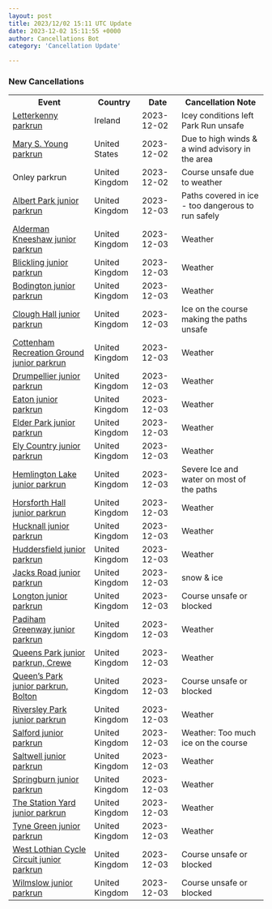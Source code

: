 ```yaml
---
layout: post
title: 2023/12/02 15:11 UTC Update
date: 2023-12-02 15:11:55 +0000
author: Cancellations Bot
category: 'Cancellation Update'

---
```


<h3>New Cancellations</h3>
<div class='hscrollable'>
<table style='width: 100%'>
    <tr>
        <th>Event</th>
        <th>Country</th>
        <th>Date</th>
        <th>Cancellation Note</th>
    </tr>
    <tr>
        <td><a href="https://www.parkrun.ie/letterkenny">Letterkenny parkrun</a></td>
        <td>Ireland</td>
        <td>2023-12-02</td>
        <td>Icey conditions left Park Run unsafe</td>
    </tr>
    <tr>
        <td><a href="https://www.parkrun.us/marysyoung">Mary S. Young parkrun</a></td>
        <td>United States</td>
        <td>2023-12-02</td>
        <td>Due to high winds & a wind advisory in the area</td>
    </tr>
    <tr>
        <td>Onley parkrun</td>
        <td>United Kingdom</td>
        <td>2023-12-02</td>
        <td>Course unsafe due to weather</td>
    </tr>
    <tr>
        <td><a href="https://www.parkrun.org.uk/albertpark-juniors">Albert Park junior parkrun</a></td>
        <td>United Kingdom</td>
        <td>2023-12-03</td>
        <td>Paths covered in ice - too dangerous to run safely</td>
    </tr>
    <tr>
        <td><a href="https://www.parkrun.org.uk/aldermankneeshaw-juniors">Alderman Kneeshaw junior parkrun</a></td>
        <td>United Kingdom</td>
        <td>2023-12-03</td>
        <td>Weather</td>
    </tr>
    <tr>
        <td><a href="https://www.parkrun.org.uk/blickling-juniors">Blickling junior parkrun</a></td>
        <td>United Kingdom</td>
        <td>2023-12-03</td>
        <td>Weather</td>
    </tr>
    <tr>
        <td><a href="https://www.parkrun.org.uk/bodington-juniors">Bodington junior parkrun</a></td>
        <td>United Kingdom</td>
        <td>2023-12-03</td>
        <td>Weather</td>
    </tr>
    <tr>
        <td><a href="https://www.parkrun.org.uk/cloughhall-juniors">Clough Hall junior parkrun</a></td>
        <td>United Kingdom</td>
        <td>2023-12-03</td>
        <td>Ice on the course making the paths unsafe</td>
    </tr>
    <tr>
        <td><a href="https://www.parkrun.org.uk/cottenhamrecground-juniors">Cottenham Recreation Ground junior parkrun</a></td>
        <td>United Kingdom</td>
        <td>2023-12-03</td>
        <td>Weather</td>
    </tr>
    <tr>
        <td><a href="https://www.parkrun.org.uk/drumpellier-juniors">Drumpellier junior parkrun</a></td>
        <td>United Kingdom</td>
        <td>2023-12-03</td>
        <td>Weather</td>
    </tr>
    <tr>
        <td><a href="https://www.parkrun.org.uk/eaton-juniors">Eaton junior parkrun</a></td>
        <td>United Kingdom</td>
        <td>2023-12-03</td>
        <td>Weather</td>
    </tr>
    <tr>
        <td><a href="https://www.parkrun.org.uk/elderpark-juniors">Elder Park junior parkrun</a></td>
        <td>United Kingdom</td>
        <td>2023-12-03</td>
        <td>Weather</td>
    </tr>
    <tr>
        <td><a href="https://www.parkrun.org.uk/elycountry-juniors">Ely Country junior parkrun</a></td>
        <td>United Kingdom</td>
        <td>2023-12-03</td>
        <td>Weather</td>
    </tr>
    <tr>
        <td><a href="https://www.parkrun.org.uk/hemlingtonlake-juniors">Hemlington Lake junior parkrun</a></td>
        <td>United Kingdom</td>
        <td>2023-12-03</td>
        <td>Severe Ice and water on most of the paths</td>
    </tr>
    <tr>
        <td><a href="https://www.parkrun.org.uk/horsforthhall-juniors">Horsforth Hall junior parkrun</a></td>
        <td>United Kingdom</td>
        <td>2023-12-03</td>
        <td>Weather</td>
    </tr>
    <tr>
        <td><a href="https://www.parkrun.org.uk/hucknall-juniors">Hucknall junior parkrun</a></td>
        <td>United Kingdom</td>
        <td>2023-12-03</td>
        <td>Weather</td>
    </tr>
    <tr>
        <td><a href="https://www.parkrun.org.uk/huddersfield-juniors">Huddersfield junior parkrun</a></td>
        <td>United Kingdom</td>
        <td>2023-12-03</td>
        <td>Weather</td>
    </tr>
    <tr>
        <td><a href="https://www.parkrun.org.uk/jacksroad-juniors">Jacks Road junior parkrun</a></td>
        <td>United Kingdom</td>
        <td>2023-12-03</td>
        <td>snow & ice</td>
    </tr>
    <tr>
        <td><a href="https://www.parkrun.org.uk/longton-juniors">Longton junior parkrun</a></td>
        <td>United Kingdom</td>
        <td>2023-12-03</td>
        <td>Course unsafe or blocked</td>
    </tr>
    <tr>
        <td><a href="https://www.parkrun.org.uk/padihamgreenway-juniors">Padiham Greenway junior parkrun</a></td>
        <td>United Kingdom</td>
        <td>2023-12-03</td>
        <td>Weather</td>
    </tr>
    <tr>
        <td><a href="https://www.parkrun.org.uk/queensparkcrewe-juniors">Queens Park junior parkrun, Crewe</a></td>
        <td>United Kingdom</td>
        <td>2023-12-03</td>
        <td>Weather</td>
    </tr>
    <tr>
        <td><a href="https://www.parkrun.org.uk/queenspark-juniors">Queen’s Park junior parkrun, Bolton</a></td>
        <td>United Kingdom</td>
        <td>2023-12-03</td>
        <td>Course unsafe or blocked</td>
    </tr>
    <tr>
        <td><a href="https://www.parkrun.org.uk/riversleypark-juniors">Riversley Park junior parkrun</a></td>
        <td>United Kingdom</td>
        <td>2023-12-03</td>
        <td>Weather</td>
    </tr>
    <tr>
        <td><a href="https://www.parkrun.org.uk/salford-juniors">Salford junior parkrun</a></td>
        <td>United Kingdom</td>
        <td>2023-12-03</td>
        <td>Weather: Too much ice on the course</td>
    </tr>
    <tr>
        <td><a href="https://www.parkrun.org.uk/saltwell-juniors">Saltwell junior parkrun</a></td>
        <td>United Kingdom</td>
        <td>2023-12-03</td>
        <td>Weather</td>
    </tr>
    <tr>
        <td><a href="https://www.parkrun.org.uk/springburn-juniors">Springburn junior parkrun</a></td>
        <td>United Kingdom</td>
        <td>2023-12-03</td>
        <td>Weather</td>
    </tr>
    <tr>
        <td><a href="https://www.parkrun.org.uk/thestationyard-juniors">The Station Yard junior parkrun</a></td>
        <td>United Kingdom</td>
        <td>2023-12-03</td>
        <td>Weather</td>
    </tr>
    <tr>
        <td><a href="https://www.parkrun.org.uk/tynegreen-juniors">Tyne Green junior parkrun</a></td>
        <td>United Kingdom</td>
        <td>2023-12-03</td>
        <td>Weather</td>
    </tr>
    <tr>
        <td><a href="https://www.parkrun.org.uk/westlothiancyclecircuit-juniors">West Lothian Cycle Circuit junior parkrun</a></td>
        <td>United Kingdom</td>
        <td>2023-12-03</td>
        <td>Course unsafe or blocked</td>
    </tr>
    <tr>
        <td><a href="https://www.parkrun.org.uk/wilmslow-juniors">Wilmslow junior parkrun</a></td>
        <td>United Kingdom</td>
        <td>2023-12-03</td>
        <td>Course unsafe or blocked</td>
    </tr>
</table>
</div>
